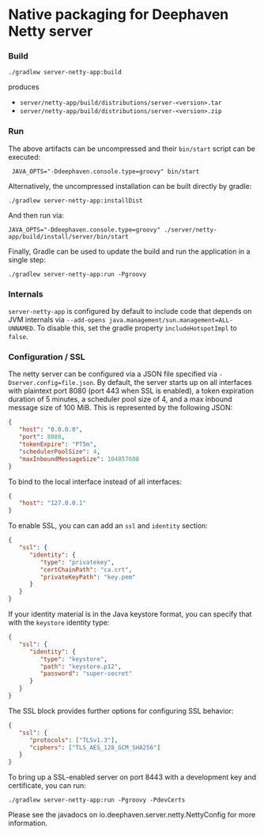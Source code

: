# Native packaging for Deephaven Netty server

### Build

```shell
./gradlew server-netty-app:build
```

produces

* `server/netty-app/build/distributions/server-<version>.tar`
* `server/netty-app/build/distributions/server-<version>.zip`

### Run

The above artifacts can be uncompressed and their `bin/start` script can be executed:

```shell
 JAVA_OPTS="-Ddeephaven.console.type=groovy" bin/start
```

Alternatively, the uncompressed installation can be built directly by gradle:

```shell
./gradlew server-netty-app:installDist
```

And then run via:

```shell
JAVA_OPTS="-Ddeephaven.console.type=groovy" ./server/netty-app/build/install/server/bin/start
```

Finally, Gradle can be used to update the build and run the application in a single step:

```shell
./gradlew server-netty-app:run -Pgroovy
```

### Internals

`server-netty-app` is configured by default to include code that depends on JVM internals via
`--add-opens java.management/sun.management=ALL-UNNAMED`. To disable this, set the gradle property `includeHotspotImpl`
to `false`.

### Configuration / SSL

The netty server can be configured via a JSON file specified via `-Dserver.config=file.json`. By default, the server
starts up on all interfaces with plaintext port 8080 (port 443 when SSL is enabled), a token expiration duration of
5 minutes, a scheduler pool size of 4, and a max inbound message size of 100 MiB. This is represented by the following
JSON:

```json
{
   "host": "0.0.0.0",
   "port": 8080,
   "tokenExpire": "PT5m",
   "schedulerPoolSize": 4,
   "maxInboundMessageSize": 104857600
}
```

To bind to the local interface instead of all interfaces:
```json
{
   "host": "127.0.0.1"
}
```

To enable SSL, you can can add an `ssl` and `identity` section:
```json
{
   "ssl": {
      "identity": {
         "type": "privatekey",
         "certChainPath": "ca.crt",
         "privateKeyPath": "key.pem"
      }
   }
}
```

If your identity material is in the Java keystore format, you can specify that with the `keystore` identity type:
```json
{
   "ssl": {
      "identity": {
         "type": "keystore",
         "path": "keystore.p12",
         "password": "super-secret"
      }
   }
}
```

The SSL block provides further options for configuring SSL behavior:
```json
{
   "ssl": {
      "protocols": ["TLSv1.3"],
      "ciphers": ["TLS_AES_128_GCM_SHA256"]
   }
}
```

To bring up a SSL-enabled server on port 8443 with a development key and certificate, you can run:
```shell
./gradlew server-netty-app:run -Pgroovy -PdevCerts
```

Please see the javadocs on io.deephaven.server.netty.NettyConfig for more information.
